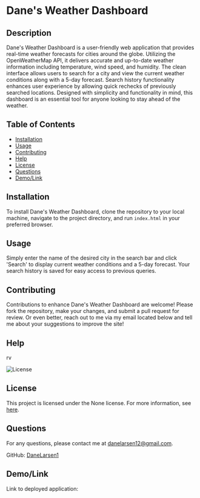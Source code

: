 # Dane's Weather Dashboard
  
  ## Description
  Dane's Weather Dashboard is a user-friendly web application that provides real-time weather forecasts for cities around the globe. Utilizing the OpenWeatherMap API, it delivers accurate and up-to-date weather information including temperature, wind speed, and humidity. The clean interface allows users to search for a city and view the current weather conditions along with a 5-day forecast. Search history functionality enhances user experience by allowing quick rechecks of previously searched locations. Designed with simplicity and functionality in mind, this dashboard is an essential tool for anyone looking to stay ahead of the weather.
  
  ## Table of Contents
  - [Installation](#installation)
  - [Usage](#usage)
  - [Contributing](#contributing)
  - [Help](#tests)
  - [License](#license)
  - [Questions](#questions)
  - [Demo/Link](#Demo/Link)
  
  ## Installation
  To install Dane's Weather Dashboard, clone the repository to your local machine, navigate to the project directory, and run `index.html` in your preferred browser.
  
  ## Usage
  Simply enter the name of the desired city in the search bar and click 'Search' to display current weather conditions and a 5-day forecast. Your search history is saved for easy access to previous queries.
  
  ## Contributing
  Contributions to enhance Dane's Weather Dashboard are welcome! Please fork the repository, make your changes, and submit a pull request for review. Or even better, reach out to me via my email located below and tell me about your suggestions to improve the site!
  
  ## Help
  rv
  
  ![License](https://img.shields.io/badge/license-None-blue.svg)
  ## License
This project is licensed under the None license. For more information, see [here](https://choosealicense.com/licenses/none/).
  
  ## Questions
  For any questions, please contact me at [danelarsen12@gmail.com](mailto:danelarsen12@gmail.com).
  
  GitHub: [DaneLarsen1](https://github.com/DaneLarsen1)

  ## Demo/Link
  Link to deployed application: 
  
  